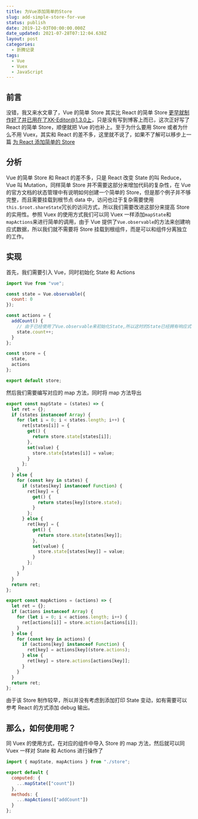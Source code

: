 ```yaml
---
title: 为Vue添加简单的Store
slug: add-simple-store-for-vue
status: publish
date: 2019-12-03T00:00:00.000Z
date_updated: 2021-07-28T07:12:04.638Z
layout: post
categories:
  - 折腾记录
tags:
  - Vue
  - Vuex
  - JavaScript
---
```


## 前言

没错，我又来水文章了，Vue 的简单 Store 其实比 React 的简单 Store 更早就制作好了并已用在了XK-Editor@1.3.0上，只是没有写到博客上而已，这次正好写了 React 的简单 Store，顺便就把 Vue 的也补上。至于为什么要用 Store 或者为什么不用 Vuex，其实和 React 的差不多，这里就不说了，如果不了解可以移步上一篇 [为 React 添加简单的 Store](https://blog.ixk.me/add-simple-store-for-react.html)

## 分析

Vue 的简单 Store 和 React 的差不多，只是 React 改变 State 的叫 Reduce，Vue 叫 Mutation，同样简单 Store 并不需要这部分来增加代码的复杂性，在 Vue 的官方文档的状态管理中有说明如何创建一个简单的 Store，但是那个例子并不够完整，而且需要挂载到根节点 data 中，访问也过于复杂需要使用`this.$root.shareState`冗长的访问方式，所以我们需要改进这部分来提高 Store 的实用性。参照 Vuex 的使用方式我们可以同 Vuex 一样添加`mapState`和`mapActions`来进行简单的调用，由于 Vue 提供了`Vue.observable`的方法来创建响应式数据，所以我们就不需要将 Store 挂载到根组件，而是可以和组件分离独立的工作。

## 实现

首先，我们需要引入 Vue，同时初始化 State 和 Actions

```javascript
import Vue from "vue";

const state = Vue.observable({
  count: 0
});

const actions = {
  addCount() {
    // 由于已经使用了Vue.observable来初始化State,所以这时的State已经拥有响应式，所以可以直接对其进行修改
    state.count++;
  }
};

const store = {
  state,
  actions
};

export default store;
```

然后我们需要编写对应的 map 方法，同时将 map 方法导出

```javascript
export const mapState = (states) => {
  let ret = {};
  if (states instanceof Array) {
    for (let i = 0; i < states.length; i++) {
      ret[states[i]] = {
        get() {
          return store.state[states[i]];
        },
        set(value) {
          store.state[states[i]] = value;
        }
      };
    }
  } else {
    for (const key in states) {
      if (states[key] instanceof Function) {
        ret[key] = {
          get() {
            return states[key](store.state);
          }
        };
      } else {
        ret[key] = {
          get() {
            return store.state[states[key]];
          },
          set(value) {
            store.state[states[key]] = value;
          }
        };
      }
    }
  }
  return ret;
};

export const mapActions = (actions) => {
  let ret = {};
  if (actions instanceof Array) {
    for (let i = 0; i < actions.length; i++) {
      ret[actions[i]] = store.actions[actions[i]];
    }
  } else {
    for (const key in actions) {
      if (actions[key] instanceof Function) {
        ret[key] = actions[key](store.actions);
      } else {
        ret[key] = store.actions[actions[key]];
      }
    }
  }
  return ret;
};
```

由于该 Store 制作较早，所以并没有考虑到添加打印 State 变动，如有需要可以参考 React 的方式添加 debug 输出。

## 那么，如何使用呢？

同 Vuex 的使用方式，在对应的组件中导入 Store 的 map 方法，然后就可以同 Vuex 一样对 State 和 Actions 进行操作了

```javascript
import { mapState, mapActions } from "./store";

export default {
  computed: {
    ...mapState(["count"])
  },
  methods: {
    ...mapActions(["addCount"])
  }
};
```
